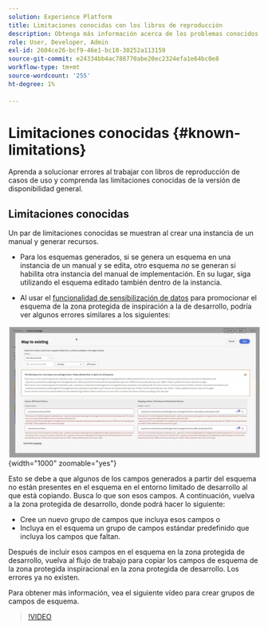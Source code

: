 ```yaml
---
solution: Experience Platform
title: Limitaciones conocidas con los libros de reproducción
description: Obtenga más información acerca de los problemas conocidos y los problemas comunes con los libros de reproducción y cómo solucionarlos
role: User, Developer, Admin
exl-id: 2604ce26-bcf9-46e1-bc10-30252a113159
source-git-commit: e24334bb4ac788770abe20ec2324efa1e64bc0e8
workflow-type: tm+mt
source-wordcount: '255'
ht-degree: 1%

---
```



# Limitaciones conocidas {#known-limitations}

Aprenda a solucionar errores al trabajar con libros de reproducción de casos de uso y comprenda las limitaciones conocidas de la versión de disponibilidad general.

## Limitaciones conocidas

Un par de limitaciones conocidas se muestran al crear una instancia de un manual y generar recursos.

* Para los esquemas generados, si se genera un esquema en una instancia de un manual y se edita, otro esquema *no* se generan si habilita otra instancia del manual de implementación. En su lugar, siga utilizando el esquema editado también dentro de la instancia.

* Al usar el [funcionalidad de sensibilización de datos](/help/use-case-playbooks/playbooks/data-awareness.md) para promocionar el esquema de la zona protegida de inspiración a la de desarrollo, podría ver algunos errores similares a los siguientes:

![Errores mostrados en el flujo de trabajo de asignación de esquemas.](/help/use-case-playbooks/assets/playbooks/troubleshooting/schema-errors.png){width="1000" zoomable="yes"}

Esto se debe a que algunos de los campos generados a partir del esquema no están presentes en el esquema en el entorno limitado de desarrollo al que está copiando. Busca lo que son esos campos. A continuación, vuelva a la zona protegida de desarrollo, donde podrá hacer lo siguiente:

* Cree un nuevo grupo de campos que incluya esos campos o
* Incluya en el esquema un grupo de campos estándar predefinido que incluya los campos que faltan.

Después de incluir esos campos en el esquema en la zona protegida de desarrollo, vuelva al flujo de trabajo para copiar los campos de esquema de la zona protegida inspiracional en la zona protegida de desarrollo. Los errores ya no existen.

Para obtener más información, vea el siguiente vídeo para crear grupos de campos de esquema.

>[!VIDEO](https://video.tv.adobe.com/v/27013/?learn=on)
